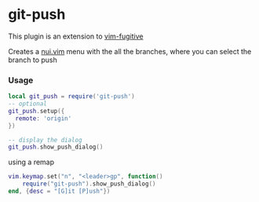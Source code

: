 # git-push
This plugin is an extension to [vim-fugitive](https://github.com/tpope/vim-fugitive)

Creates a [nui.vim](https://github.com/MunifTanjim/nui.nvim) menu with the all the branches, where you can select the branch to push


### Usage

```lua
local git_push = require('git-push')
-- optional
git_push.setup({
  remote: 'origin'
})

-- display the dialog
git_push.show_push_dialog()
```

using a remap

```lua
vim.keymap.set("n", "<leader>gp", function()
    require("git-push").show_push_dialog()
end, {desc = "[G]it [P]ush"})
```
